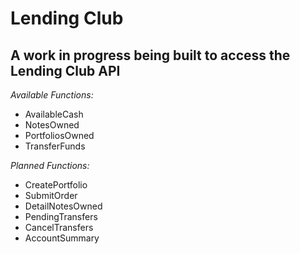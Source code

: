 # Lending Club  

## A work in progress being built to access the Lending Club API

*Available Functions:*

- AvailableCash
- NotesOwned
- PortfoliosOwned
- TransferFunds

*Planned Functions:*
- CreatePortfolio
- SubmitOrder
- DetailNotesOwned
- PendingTransfers
- CancelTransfers
- AccountSummary
